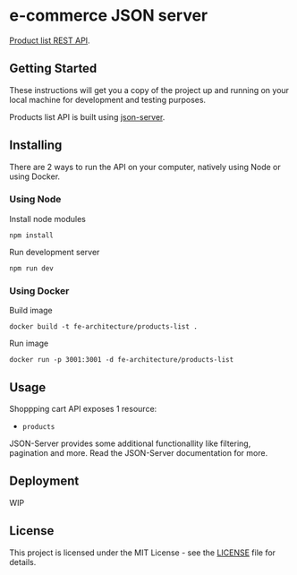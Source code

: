 # e-commerce JSON server

[Product list REST API](https://frontend-architecture-products.herokuapp.com/).

## Getting Started

These instructions will get you a copy of the project up and running on your local machine for development and testing purposes.

Products list API is built using [json-server](https://github.com/typicode/json-server).

## Installing

There are 2 ways to run the API on your computer, natively using Node or using Docker.

### Using Node

Install node modules

`npm install`

Run development server

`npm run dev`

### Using Docker

Build image

`docker build -t fe-architecture/products-list .`

Run image

`docker run -p 3001:3001 -d fe-architecture/products-list`

## Usage

Shoppping cart API exposes 1 resource:

- `products`

JSON-Server provides some additional functionallity like filtering, pagination and more. Read the JSON-Server documentation for more.

## Deployment

WIP

## License

This project is licensed under the MIT License - see the [LICENSE](./LICENSE) file for details.
